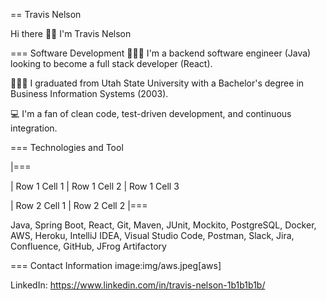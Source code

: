 == Travis Nelson

Hi there 👋🏼 I'm Travis Nelson

=== Software Development
👨🏽‍💻 I'm a backend software engineer (Java) looking to become a full stack developer (React).

👨🏼‍🎓 I graduated from Utah State University with a Bachelor's degree in Business Information Systems (2003).

💻 I'm a fan of clean code, test-driven development, and continuous integration.

=== Technologies and Tool

|===

| Row 1 Cell 1
| Row 1 Cell 2
| Row 1 Cell 3

| Row 2 Cell 1
| Row 2 Cell 2
|===

Java, Spring Boot, React, Git, Maven, JUnit, Mockito, PostgreSQL, Docker, AWS, Heroku, IntelliJ IDEA, Visual Studio Code, Postman, Slack, Jira, Confluence, GitHub, JFrog Artifactory

=== Contact Information
image:img/aws.jpeg[aws]


LinkedIn: https://www.linkedin.com/in/travis-nelson-1b1b1b1b/
